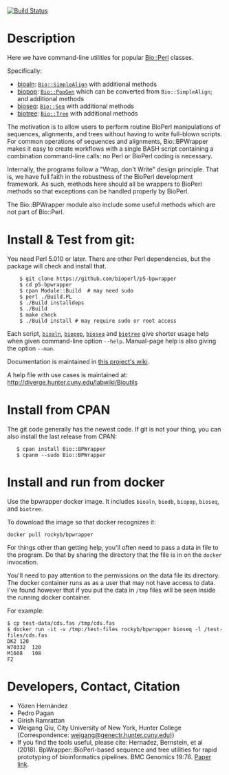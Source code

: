 [![Build Status](https://travis-ci.org/bioperl/p5-bpwrapper.png)](https://travis-ci.org/bioperl/p5-bpwrapper)

# Description

Here we have command-line utilities for popular
[Bio::Perl](https://metacpan.org/pod/Bio::Perl) classes.

Specifically:

* [bioaln](https://github.com/bioperl/p5-bpwrapper/wiki/bioaln): [`Bio::SimpleAlign`](https://metacpan.org/pod/Bio::SimpleAlign) with additional methods
* [biopop](https://github.com/bioperl/p5-bpwrapper/wiki/biopop): [`Bio::PopGen`](https://metacpan.org/pod/Bio::PopGen) which can be converted from `Bio::SimpleAlign`; and additional methods
* [bioseq](https://github.com/bioperl/p5-bpwrapper/wiki/bioseq):  [`Bio::Seq`](https://metacpan.org/pod/Bio::Seq) with additional methods
* [biotree](https://github.com/bioperl/p5-bpwrapper/wiki/biotree): [`Bio::Tree`](https://metacpan.org/pod/Bio::Seq) with additional methods

The motivation is to allow users to perform routine BioPerl manipulations of sequences, alignments, and trees without having to write full-blown scripts. For common operations of sequences and alignments,
Bio::BPWrapper makes it easy to create workflows with a single BASH
script containing a combination command-line calls: no Perl or BioPerl
coding is necessary.

Internally, the programs follow a "Wrap, don't Write" design
principle. That is, we have full faith in the robustness of the
BioPerl development framework. As such, methods here should all be
wrappers to BioPerl methods so that exceptions can be handled properly
by BioPerl.

The Bio::BPWrapper module also include some useful methods which are not part of
Bio::Perl.

# Install & Test from git:

You need Perl 5.010 or later. There are other Perl dependencies, but the
package will check and install that.

```console
    $ git clone https://github.com/bioperl/p5-bpwrapper
    $ cd p5-bpwrapper
    $ cpan Module::Build  # may need sudo
    $ perl ./Build.PL
    $ ./Build installdeps
    $ ./Build
    $ make check
    $ ./Build install # may require sudo or root access
```

Each script, [`bioaln`](https://github.com/bioperl/p5-bpwrapper/wiki/bioaln), [`biopop`](https://metacpan.org/pod/distribution/Bio-BPWrapper/bin/biopop), [`bioseq`](https://github.com/bioperl/p5-bpwrapper/wiki/bioseq) and [`biotree`](https://github.com/bioperl/p5-bpwrapper/wiki/biotree) give shorter usage help when given command-line option `--help`. Manual-page help is also giving the option `--man`.

Documentation is maintained in [this project's wiki](https://github.com/bioperl/p5-bpwrapper/wiki).

A help file with use cases is maintained at: http://diverge.hunter.cuny.edu/labwiki/Bioutils

# Install from CPAN

The git code generally has the newest code. If git is not your thing, you can also install the last release from CPAN:

```
   $ cpan install Bio::BPWrapper
   $ cpanm --sudo Bio::BPWrapper

```

# Install and run from docker

Use the bpwrapper docker image. It includes `bioaln`, `biodb`, `biopop`, `bioseq`, and `biotree`.

To download the image so that docker recognizes it:

```console
docker pull rockyb/bpwrapper
```

For things other than getting help, you'll often need to pass a data in file to the program. Do that by sharing the
directory that the file is in on the `docker` invocation.

You'll need to pay attention to the permissions on the data file its
directory. The docker container runs as as a user that may not have
access to data. I've found however that if you put the data in `/tmp`
files will be seen inside the running docker container.

For example:

```console
$ cp test-data/cds.fas /tmp/cds.fas
$ docker run -it -v /tmp:/test-files rockyb/bpwrapper bioseq -l /test-files/cds.fas
DK2	120
W70332	120
M1608	108
F2
```

# Developers, Contact, Citation
* Yözen Hernández
* Pedro Pagan
* Girish Ramrattan
* Weigang Qiu, City University of New York, Hunter College (Correspondence: [weigang@genectr.hunter.cuny.edu)](mailto://weigang@genectr.hunter.cuny.edu))
* If you find the tools useful, please cite: Hernadez, Bernstein, et al (2018). BpWrapper::BioPerl-based sequence and tree utilities for rapid prototyping of bioinformatics pipelines. BMC Genomics 19:76. [Paper link](https://bmcbioinformatics.biomedcentral.com/articles/10.1186/s12859-018-2074-9).
